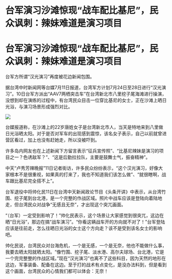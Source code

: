 # 台军演习沙滩惊现“战车配比基尼”，民众讽刺：辣妹难道是演习项目

# 台军演习沙滩惊现“战车配比基尼”，民众讽刺：辣妹难道是演习项目

台军方所谓“汉光演习”再度被花边新闻包围。

据台湾中时新闻网等台媒7月11日报道，台湾军方计划7月24日至28日进行“汉光演习”。10日台军方派出“AAV7两栖突击车”在台湾新北市八里挖子尾海滩进行操演，没想到却在演练的过程中，有台湾民众目击一位穿比基尼的女士，正在沙滩上晒日光浴，与演习场景形成强烈对比。

![](https://inews.gtimg.com/newsapp_bt/0/15813532483/1000)

台媒报道称，在沙滩上的22岁唐姓女子是台湾新北市人，当天是特地来到八里做日光浴晒太阳。对于是否对军车的出现感到震惊，该名女子表示，自己以前就曾进营区看过，加上也没有赶她走，所以没被吓到。

许多岛内网友也在上述新闻下方留言表示“征兵宣传照”、“比基尼辣妹是演习的项目之一？色诱敌军？”、“这是后勤拉拉队，主要是鼓舞士气，振奋精神”。

中天“卢秀芳辣晚报”11日记者街访，许多民众纷纷表示，“这个汉光演习，好像大家根本不是很重视，如果真的打来了，我也不知道我们该怎么做”、“就很瞎啊，战车跟比基尼完全搭不上”。

台军退役中将帅化民11日在台湾中天新闻政论节目《头条开讲》中表示，从台湾竹围、挖子尾到台北港，是一个完整的作战区域。照片中战车应该是登陆向着陆地走，但台湾民众对战争“无感且无奈”，才出现这个突兀画面。

“（台军）一定受到影响了！”帅化民表示，这个场景让大家感觉到很突兀，这边在晒“日光浴”，那边在搞“战车演习”。“你看这辆战车开的方向就不对了！”台军登陆应该是往前走，怎么往晒日光浴的女士这个方向走？该不是受到该名女士的影响吧。

帅化民说，台湾民众对台海危机，一个是无感，一个是无奈，他也不能做什么事，我要去晒太阳就晒太阳。“像竹围、挖子尾、淡水港、高尔夫球场、台北港，它是一个完完整整的作战区域。”现在“汉光演习”也离不了这些科目，因为天然的地形在这边，军事装备、配备在这边。至于打的战术有点变化，是没办法料到，但是看到这个画面，台湾民众的心情我们都可以体会：无奈！

